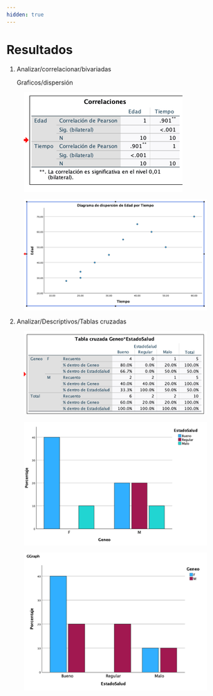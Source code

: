 ```yaml
---
hidden: true
---
```


# Resultados

1.  Analizar/correlacionar/bivariadas

    Graficos/dispersión

<figure><img src="../../../.gitbook/assets/image (166).png" alt="" width="367"><figcaption></figcaption></figure>

<figure><img src="../../../.gitbook/assets/image (167).png" alt=""><figcaption></figcaption></figure>

2. Analizar/Descriptivos/Tablas cruzadas

<figure><img src="../../../.gitbook/assets/image (168).png" alt="" width="563"><figcaption></figcaption></figure>

<figure><img src="../../../.gitbook/assets/image (169).png" alt=""><figcaption></figcaption></figure>

<figure><img src="../../../.gitbook/assets/image (170).png" alt=""><figcaption></figcaption></figure>
